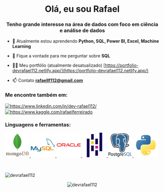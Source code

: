 <h1 align="center">Olá, eu sou Rafael</h1>
<h3 align="center">Tenho grande interesse na área de dados com foco em ciência e análise de dados</h3>


- 🌱 Atualmente estou aprendendo **Python, SQL, Power BI, Excel, Machine Learning**

- 💬 Fique a vontade para me perguntar sobre **SQL**
  
- 👨‍💻 Meu portfólio (atualmente desatualizado) [https://portfolio-devrafael112.netlify.app/](https://portfolio-devrafael112.netlify.app/)

- 📫 Contato **rafaellf112@gmail.com**

<h3 align="left">Me encontre também em:</h3>

<p align="left">
<a href="https://linkedin.com/in/https://www.linkedin.com/in/dev-rafael112/" target="blank"><img align="center" src="https://raw.githubusercontent.com/rahuldkjain/github-profile-readme-generator/master/src/images/icons/Social/linked-in-alt.svg" alt="https://www.linkedin.com/in/dev-rafael112/" height="30" width="40" /></a>
<a href="https://kaggle.com/https://www.kaggle.com/rafaelferreirado" target="blank"><img align="center" src="https://raw.githubusercontent.com/rahuldkjain/github-profile-readme-generator/master/src/images/icons/Social/kaggle.svg" alt="https://www.kaggle.com/rafaelferreirado" height="30" width="40" /></a>
</p>

<h3 align="left">Linguagens e ferramentas:</h3>

<p align="left"> <a href="https://www.mongodb.com/" target="_blank" rel="noreferrer"> <img src="https://raw.githubusercontent.com/devicons/devicon/master/icons/mongodb/mongodb-original-wordmark.svg" alt="mongodb" width="80" height="80"/> </a> <a href="https://www.mysql.com/" target="_blank" rel="noreferrer"> <img src="https://raw.githubusercontent.com/devicons/devicon/master/icons/mysql/mysql-original-wordmark.svg" alt="mysql" width="80" height="80"/> </a> <a href="https://www.oracle.com/" target="_blank" rel="noreferrer"> <img src="https://raw.githubusercontent.com/devicons/devicon/master/icons/oracle/oracle-original.svg" alt="oracle" width="80" height="80"/> </a> <a href="https://pandas.pydata.org/" target="_blank" rel="noreferrer"> <img src="https://raw.githubusercontent.com/devicons/devicon/2ae2a900d2f041da66e950e4d48052658d850630/icons/pandas/pandas-original.svg" alt="pandas" width="80" height="80"/> </a> <a href="https://www.postgresql.org" target="_blank" rel="noreferrer"> <img src="https://raw.githubusercontent.com/devicons/devicon/master/icons/postgresql/postgresql-original-wordmark.svg" alt="postgresql" width="80" height="80"/> </a> <a href="https://www.python.org" target="_blank" rel="noreferrer"> <img src="https://raw.githubusercontent.com/devicons/devicon/master/icons/python/python-original.svg" alt="python" width="80" height="80" > </a> </p>

<br>

<p><img align="center" src="https://github-readme-stats.vercel.app/api/top-langs?username=devrafael112&show_icons=true&theme=dracula&title_color=ffffff&text_color=ffffff&bg_color=4d76d5&hide_border=true&locale=pt-br&layout=compact" alt="devrafael112" /></p>

<p align="center"> <img src="https://komarev.com/ghpvc/?username=devrafael112&label=Visitas%20no%20perfil&color=4d76d5&style=flat " alt="devrafael112" /> </p>
